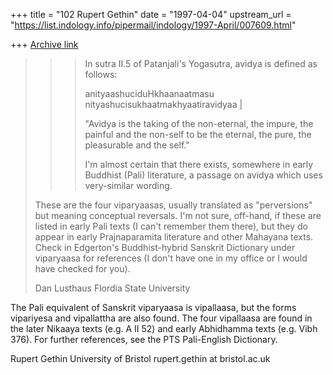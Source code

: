 +++
title = "102 Rupert Gethin"
date = "1997-04-04"
upstream_url = "https://list.indology.info/pipermail/indology/1997-April/007609.html"

+++
[Archive link](https://list.indology.info/pipermail/indology/1997-April/007609.html)



>>> In sutra II.5 of Patanjali's Yogasutra, avidya is defined as 
>follows:
>>>
>>> anityaashuciduHkhaanaatmasu nityashucisukhaatmakhyaatiravidyaa |
>>>
>>> "Avidya is the taking of the non-eternal, the impure, the painful 
>and
>>the
>>> non-self to be the eternal, the pure, the pleasurable and the self."
>>>
>>> I'm almost certain that there exists, somewhere in early Buddhist
>>(Pali)
>>> literature, a passage on avidya which uses very-similar wording.
>
>These are the four viparyaasas, usually translated as "perversions" but
>meaning conceptual reversals. I'm not sure, off-hand, if these are 
>listed
>in early Pali texts (I can't remember them there), but they do appear 
>in
>early Prajnaparamita literature and other Mahayana texts. Check in
>Edgerton's Buddhist-hybrid Sanskrit Dictionary under viparyaasa for
>references (I don't have one in my office or I would have checked for 
>you).
>
>Dan Lusthaus
>Flordia State University
>

The Pali equivalent of Sanskrit viparyaasa is vipallaasa, but the forms 
vipariyesa and vipallattha are also found. The four vipallaasa are 
found in the later Nikaaya texts (e.g. A II 52) and early Abhidhamma 
texts (e.g. Vibh 376). For further references, see the PTS Pali-English 
Dictionary.

Rupert Gethin
University of Bristol
rupert.gethin at bristol.ac.uk






